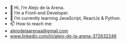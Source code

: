 - 👋 Hi, I’m Alejo de la Arena.
- 👀 I’m a Front-end Developer.
- 🌱 I’m currently learning JavaScript, ReactJs & Python.
- 📫 How to reach me:
- <mail> alejodelaarenaa@gmail.com 
- www.linkedin.com/in/alejo-de-la-arena-372632246 
